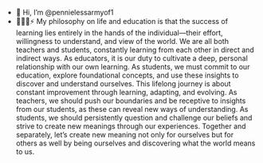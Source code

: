 - 👋 Hi, I’m @pennielessarmyof1
- 👀🌱💞️⚡
My philosophy on life and education is that the success of learning lies entirely in the hands of the individual—their effort, willingness to understand, and view of the world. We are all both teachers and students, constantly learning from each other in direct and indirect ways. As educators, it is our duty to cultivate a deep, personal relationship with our own learning. As students, we must commit to our education, explore foundational concepts, and use these insights to discover and understand ourselves. This lifelong journey is about constant improvement through learning, adapting, and evolving. As teachers, we should push our boundaries and be receptive to insights from our students, as these can reveal new ways of understanding. As students, we should persistently question and challenge our beliefs and strive to create new meanings through our experiences. Together and separately, let’s create new meaning not only for ourselves but for others as well by being ourselves and discovering what the world means to us.
<!---
pennielessarmyof1/pennielessarmyof1 is a ✨ special ✨ repository because its `README.md` (this file) appears on your GitHub profile.
You can click the Preview link to take a look at your changes.
--->
